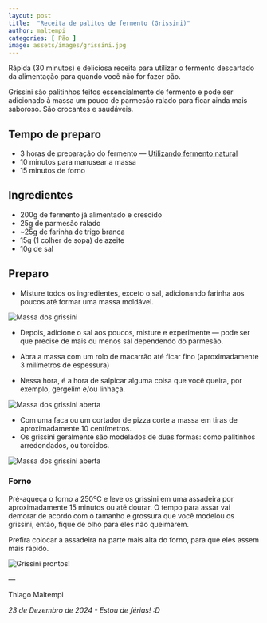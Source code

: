 ```yaml
---
layout: post
title:  "Receita de palitos de fermento (Grissini)"
author: maltempi
categories: [ Pão ]
image: assets/images/grissini.jpg
---
```


Rápida (30 minutos) e deliciosa receita para utilizar o fermento descartado da alimentação para quando você não for fazer pão.

Grissini são palitinhos feitos essencialmente de fermento e pode ser adicionado à massa um pouco de parmesão ralado para ficar ainda mais saboroso. São crocantes e saudáveis.

## Tempo de preparo

- 3 horas de preparação do fermento — [Utilizando fermento natural](/blog/fermento/#guia-rápido-alimentar-fermento-natural)
- 10 minutos para manusear a massa
- 15 minutos de forno

## Ingredientes

- 200g de fermento já alimentado e crescido
- 25g de parmesão ralado
- ~25g de farinha de trigo branca
- 15g (1 colher de sopa) de azeite
- 10g de sal

## Preparo

- Misture todos os ingredientes, exceto o sal, adicionando farinha aos poucos até formar uma massa moldável. 

![Massa dos grissini](/blog/assets/images/grissini_massa.jpg)

- Depois, adicione o sal aos poucos, misture e experimente — pode ser que precise de mais ou menos sal dependendo do parmesão.

- Abra a massa com um rolo de macarrão até ficar fino (aproximadamente 3 milímetros de espessura)
- Nessa hora, é a hora de salpicar alguma coisa que você queira, por exemplo, gergelim e/ou linhaça.

![Massa dos grissini aberta](/blog/assets/images/grissini_aberta.jpg)

- Com uma faca ou um cortador de pizza corte a massa em tiras de aproximadamente 10 centímetros.
- Os grissini geralmente são modelados de duas formas: como palitinhos arredondados, ou torcidos.

![Massa dos grissini aberta](/blog/assets/images/grissini_cortados.jpg)

### Forno

Pré-aqueça o forno a 250ºC e leve os grissini em uma assadeira por aproximadamente 15 minutos ou até dourar. O tempo para assar vai demorar de acordo com o tamanho e grossura que você modelou os grissini, então, fique de olho para eles não queimarem.

Prefira colocar a assadeira na parte mais alta do forno, para que eles assem mais rápido.

![Grissini prontos!](/blog/assets/images/grissini.jpg)

— 

Thiago Maltempi

*23 de Dezembro de 2024 - Estou de férias! :D*
